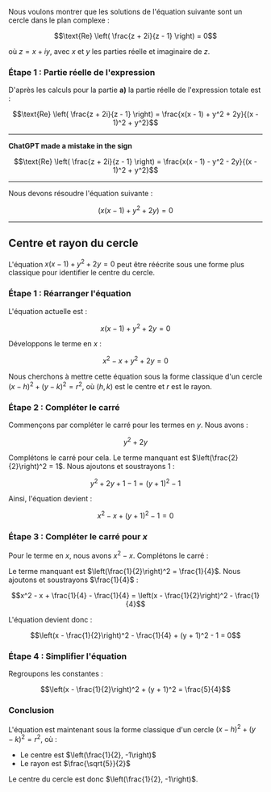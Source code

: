 Nous voulons montrer que les solutions de l'équation suivante sont un cercle dans le plan complexe :

$$\text{Re} \left( \frac{z + 2i}{z - 1} \right) = 0$$

où $z = x + iy$, avec $x$ et $y$ les parties réelle et imaginaire de $z$. 


### Étape 1 : Partie réelle de l'expression

D'après les calculs pour la partie **a)**
la partie réelle de l'expression totale est :

$$\text{Re} \left( \frac{z + 2i}{z - 1} \right) 
= \frac{x(x - 1) + y^2 + 2y}{(x - 1)^2 + y^2}$$

---

**ChatGPT made a mistake in the sign**

$$\text{Re} \left( \frac{z + 2i}{z - 1} \right) = \frac{x(x - 1) - y^2 - 2y}{(x - 1)^2 + y^2}$$

---

Nous devons résoudre l'équation suivante :

$$(x(x - 1) + y^2 + 2y) = 0$$

---

## Centre et rayon du cercle
L'équation $x(x - 1) + y^2 + 2y = 0$ peut être réécrite sous une forme plus classique pour identifier le centre du cercle.

### Étape 1 : Réarranger l'équation
L'équation actuelle est :

$$x(x - 1) + y^2 + 2y = 0$$

Développons le terme en $x$ :

$$x^2 - x + y^2 + 2y = 0$$

Nous cherchons à mettre cette équation sous la forme classique d'un cercle $(x - h)^2 + (y - k)^2 = r^2$, où $(h, k)$ est le centre et $r$ est le rayon.

### Étape 2 : Compléter le carré
Commençons par compléter le carré pour les termes en $y$. Nous avons :

$$y^2 + 2y$$

Complétons le carré pour cela. Le terme manquant est $\left(\frac{2}{2}\right)^2 = 1$. Nous ajoutons et soustrayons 1 :

$$y^2 + 2y + 1 - 1 = (y + 1)^2 - 1$$

Ainsi, l'équation devient :

$$x^2 - x + (y + 1)^2 - 1 = 0$$

### Étape 3 : Compléter le carré pour $x$
Pour le terme en $x$, nous avons $x^2 - x$. Complétons le carré :

Le terme manquant est $\left(\frac{1}{2}\right)^2 = \frac{1}{4}$. Nous ajoutons et soustrayons $\frac{1}{4}$ :

$$x^2 - x + \frac{1}{4} - \frac{1}{4} = \left(x - \frac{1}{2}\right)^2 - \frac{1}{4}$$

L'équation devient donc :

$$\left(x - \frac{1}{2}\right)^2 - \frac{1}{4} + (y + 1)^2 - 1 = 0$$

### Étape 4 : Simplifier l'équation
Regroupons les constantes :

$$\left(x - \frac{1}{2}\right)^2 + (y + 1)^2 = \frac{5}{4}$$

### Conclusion
L'équation est maintenant sous la forme classique d'un cercle $(x - h)^2 + (y - k)^2 = r^2$, où :


- Le centre est $\left(\frac{1}{2}, -1\right)$
- Le rayon est $\frac{\sqrt{5}}{2}$

Le centre du cercle est donc $\left(\frac{1}{2}, -1\right)$.
